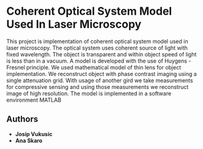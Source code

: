 

# Coherent Optical System Model Used In Laser Microscopy

This project is implementation of coherent optical system model used in laser microscopy. The optical system uses coherent source of light with fixed wavelength. The object is transparent and within object speed of light is less than in a vacuum. A model is developed with the use of Huygens -Fresnel principle. We used mathematical model of thin lens for object implementation. We reconstruct object with phase contrast imaging using a single attenuation grid. With usage of another gird we take measurements for compressive sensing and using those measurements we reconstruct image of high resolution. The model is implemented in a software environment MATLAB

## Authors

* **Josip Vukusic**
* **Ana Skaro**


